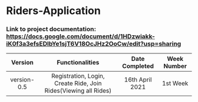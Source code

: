 # Riders-Application

### Link to project documentation: https://docs.google.com/document/d/1HDzwiakk-iK0f3a3efsEDlbYe1sjT6V18OcJHz2OoCw/edit?usp=sharing

| Version | Functionalities|Date Completed| Week Number |
| :---: | :---: | :---: | :---: | 
| version-0.5 | Registration, Login, Create Ride, Join Rides(Viewing all Rides) | 16th April 2021| 1st Week |
